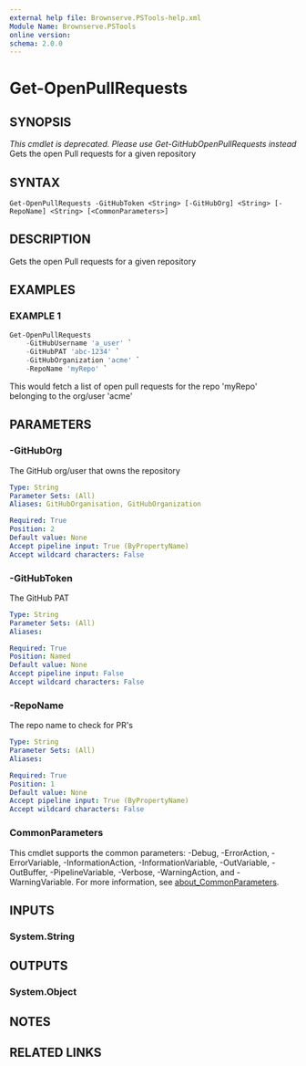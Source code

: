 ```yaml
---
external help file: Brownserve.PSTools-help.xml
Module Name: Brownserve.PSTools
online version:
schema: 2.0.0
---
```


# Get-OpenPullRequests

## SYNOPSIS

*This cmdlet is deprecated. Please use Get-GitHubOpenPullRequests instead*
Gets the open Pull requests for a given repository

## SYNTAX

```text
Get-OpenPullRequests -GitHubToken <String> [-GitHubOrg] <String> [-RepoName] <String> [<CommonParameters>]
```

## DESCRIPTION

Gets the open Pull requests for a given repository

## EXAMPLES

### EXAMPLE 1

```powershell
Get-OpenPullRequests
    -GitHubUsername 'a_user' `
    -GitHubPAT 'abc-1234' `
    -GitHubOrganization 'acme' `
    -RepoName 'myRepo' `
```

This would fetch a list of open pull requests for the repo 'myRepo' belonging to the org/user 'acme'

## PARAMETERS

### -GitHubOrg

The GitHub org/user that owns the repository

```yaml
Type: String
Parameter Sets: (All)
Aliases: GitHubOrganisation, GitHubOrganization

Required: True
Position: 2
Default value: None
Accept pipeline input: True (ByPropertyName)
Accept wildcard characters: False
```

### -GitHubToken

The GitHub PAT

```yaml
Type: String
Parameter Sets: (All)
Aliases:

Required: True
Position: Named
Default value: None
Accept pipeline input: False
Accept wildcard characters: False
```

### -RepoName

The repo name to check for PR's

```yaml
Type: String
Parameter Sets: (All)
Aliases:

Required: True
Position: 1
Default value: None
Accept pipeline input: True (ByPropertyName)
Accept wildcard characters: False
```

### CommonParameters

This cmdlet supports the common parameters: -Debug, -ErrorAction, -ErrorVariable, -InformationAction, -InformationVariable, -OutVariable, -OutBuffer, -PipelineVariable, -Verbose, -WarningAction, and -WarningVariable. For more information, see [about_CommonParameters](http://go.microsoft.com/fwlink/?LinkID=113216).

## INPUTS

### System.String

## OUTPUTS

### System.Object

## NOTES

## RELATED LINKS
